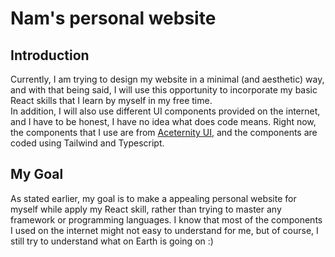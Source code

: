 # **Nam's personal website**

## Introduction <br>
Currently, I am trying to design my website in a minimal (and aesthetic) way, and with that being said, I will use this opportunity to incorporate my basic React skills that I learn by myself in my free time. <br>
In addition, I will also use different UI components provided on the internet, and I have to be honest, I have no idea what does code means. Right now, the components that I use are from [Aceternity UI](https://ui.aceternity.com/components/background-beams),
and the components are coded using Tailwind and Typescript. <br>

## My Goal <br>
As stated earlier, my goal is to make a appealing personal website for myself while apply my React skill, rather than trying to master any framework or programming languages. I know that most of the components I used on the internet might not easy 
to understand for me, but of course, I still try to understand what on Earth is going on :) 
